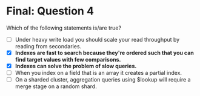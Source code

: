 # Final: Question 4

Which of the following statements is/are true?

- [ ] Under heavy write load you should scale your read throughput by reading from secondaries.
- [x] **Indexes are fast to search because they're ordered such that you can find target values with few comparisons.**
- [x] **Indexes can solve the problem of slow queries.**
- [ ] When you index on a field that is an array it creates a partial index.
- [ ] On a sharded cluster, aggregation queries using $lookup will require a merge stage on a random shard.

